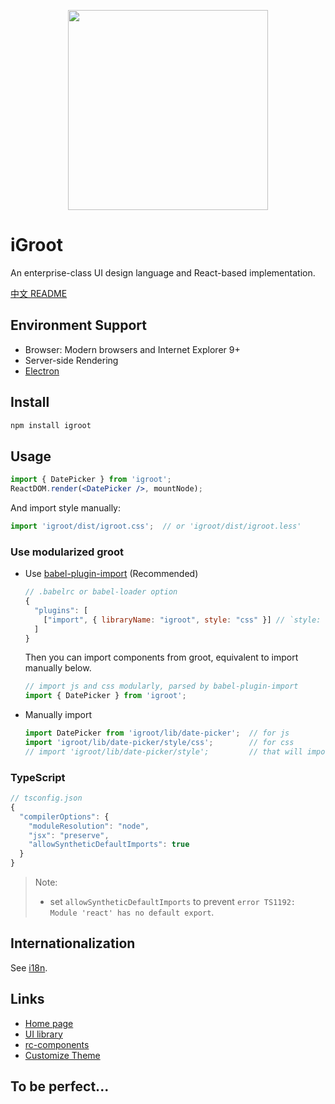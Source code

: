 <p align="center">
  <a href="http://igroot.i.coder.com:8001">
    <img width="320" src="https://t.alipayobjects.com/images/rmsweb/T1B9hfXcdvXXXXXXXX.svg">
  </a>
</p>

# iGroot

An enterprise-class UI design language and React-based implementation.

[中文 README](README-zh_CN.md)

## Environment Support

* Browser: Modern browsers and Internet Explorer 9+
* Server-side Rendering
* [Electron](http://electron.atom.io/)

## Install

```bash
npm install igroot
```

## Usage

```jsx
import { DatePicker } from 'igroot';
ReactDOM.render(<DatePicker />, mountNode);
```

And import style manually:

```jsx
import 'igroot/dist/igroot.css';  // or 'igroot/dist/igroot.less'
```

### Use modularized groot

- Use [babel-plugin-import](https://github.com/ant-design/babel-plugin-import) (Recommended)

   ```js
   // .babelrc or babel-loader option
   {
     "plugins": [
       ["import", { libraryName: "igroot", style: "css" }] // `style: true` for less
     ]
   }
   ```

   Then you can import components from groot, equivalent to import manually below.

   ```jsx
   // import js and css modularly, parsed by babel-plugin-import
   import { DatePicker } from 'igroot';
   ```

- Manually import

   ```jsx
   import DatePicker from 'igroot/lib/date-picker';  // for js
   import 'igroot/lib/date-picker/style/css';        // for css
   // import 'igroot/lib/date-picker/style';         // that will import less
   ```

### TypeScript

```js
// tsconfig.json
{
  "compilerOptions": {
    "moduleResolution": "node",
    "jsx": "preserve",
    "allowSyntheticDefaultImports": true
  }
}
```

> Note:
> - set `allowSyntheticDefaultImports` to prevent `error TS1192: Module 'react' has no default export`.

## Internationalization

See [i18n](http://igroot.i.coder.com:8001/docs/react/i18n).

## Links

- [Home page](http://igroot.i.coder.com:8001/)
- [UI library](http://igroot.i.coder.com:8001/docs/react/introduce)
- [rc-components](http://react-component.github.io/)
- [Customize Theme](http://igroot.i.coder.com:8001/docs/react/customize-theme)

## To be perfect...
